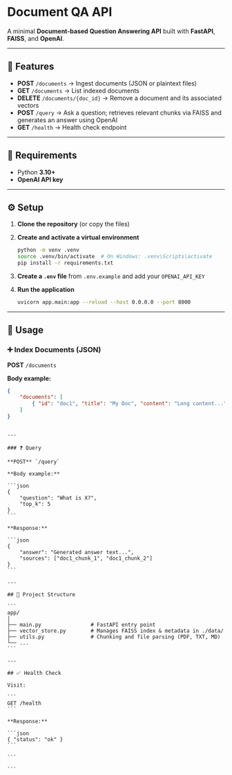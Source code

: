 # Document QA API

A minimal **Document-based Question Answering API** built with **FastAPI**, **FAISS**, and **OpenAI**.

---

## 🚀 Features

-   **POST** `/documents` → Ingest documents (JSON or plaintext files)
-   **GET** `/documents` → List indexed documents
-   **DELETE** `/documents/{doc_id}` → Remove a document and its associated vectors
-   **POST** `/query` → Ask a question; retrieves relevant chunks via FAISS and generates an answer using OpenAI
-   **GET** `/health` → Health check endpoint

---

## 🧩 Requirements

-   Python **3.10+**
-   **OpenAI API key**

---

## ⚙️ Setup

1. **Clone the repository** (or copy the files)

2. **Create and activate a virtual environment**

    ```bash
    python -m venv .venv
    source .venv/bin/activate  # On Windows: .venv\Scripts\activate
    pip install -r requirements.txt
    ```

3. **Create a `.env` file** from `.env.example` and add your `OPENAI_API_KEY`

4. **Run the application**

    ```bash
    uvicorn app.main:app --reload --host 0.0.0.0 --port 8000
    ```

---

## 📄 Usage

### ➕ Index Documents (JSON)

**POST** `/documents`

**Body example:**

```json
{
	"documents": [
		{ "id": "doc1", "title": "My Doc", "content": "Long content..." }
	]
}
```

````

---

### ❓ Query

**POST** `/query`

**Body example:**

```json
{
	"question": "What is X?",
	"top_k": 5
}
```

**Response:**

```json
{
	"answer": "Generated answer text...",
	"sources": ["doc1_chunk_1", "doc1_chunk_2"]
}
```

---

## 📁 Project Structure

```
app/
│
├── main.py                # FastAPI entry point
├── vector_store.py        # Manages FAISS index & metadata in ./data/
├── utils.py               # Chunking and file parsing (PDF, TXT, MD)
└── ...
```

---

## ✅ Health Check

Visit:

```
GET /health
```

**Response:**

```json
{ "status": "ok" }
```

```

```

````
